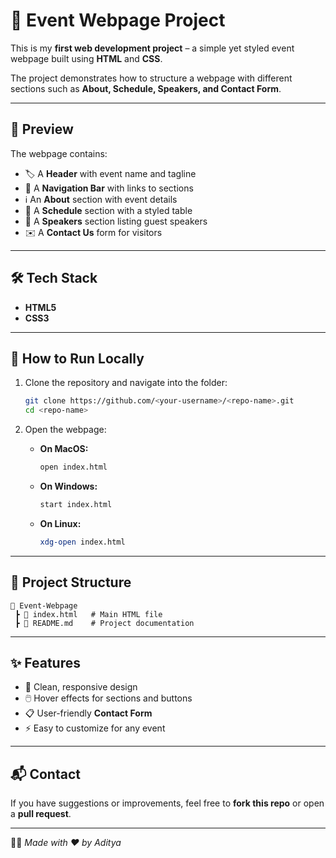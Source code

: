 # 🌟 Event Webpage Project  

This is my **first web development project** – a simple yet styled event webpage built using **HTML** and **CSS**.  

The project demonstrates how to structure a webpage with different sections such as **About, Schedule, Speakers, and Contact Form**.  

---

## 📸 Preview  

The webpage contains:  
- 🏷️ A **Header** with event name and tagline  
- 🧭 A **Navigation Bar** with links to sections  
- ℹ️ An **About** section with event details  
- 📅 A **Schedule** section with a styled table  
- 🎤 A **Speakers** section listing guest speakers  
- ✉️ A **Contact Us** form for visitors  

---

## 🛠️ Tech Stack  

- **HTML5**  
- **CSS3**  

---

## 🚀 How to Run Locally  

1. Clone the repository and navigate into the folder:  
   ```bash
   git clone https://github.com/<your-username>/<repo-name>.git
   cd <repo-name>
   ```

2. Open the webpage:  
   - **On MacOS:**  
     ```bash
     open index.html
     ```  
   - **On Windows:**  
     ```bash
     start index.html
     ```  
   - **On Linux:**  
     ```bash
     xdg-open index.html
     ```  

---

## 📂 Project Structure  

```
📁 Event-Webpage
 ┣ 📄 index.html   # Main HTML file
 ┣ 📄 README.md    # Project documentation
```

---

## ✨ Features  

- 🎨 Clean, responsive design  
- 🖱️ Hover effects for sections and buttons  
- 📋 User-friendly **Contact Form**  
- ⚡ Easy to customize for any event  

---

## 📬 Contact  

If you have suggestions or improvements, feel free to **fork this repo** or open a **pull request**.  

---

👨‍💻 *Made with ❤️ by Aditya*  

